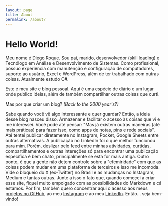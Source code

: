 ```yaml
---
layout: page
title: About
permalink: /about/
---
```


# Hello World!

Meu nome é Diego Roque. Sou pai, marido, desenvolvedor (skill loading) e Tecnólogo em Análise e Desenvolvimento de Sistemas. Como profissional, possuo experiência com manutenção e configuração de computadores, suporte ao usuário, Excel e WordPress, além de ter trabalhado com outras coisas. Atualmente estudo C#.

Este é meu site e blog pessoal. Aqui é uma espécie de diário e um lugar onde publico ideias, além de também compartilhar outras coisas que curti.

Mas por que criar um blog? *(Back to the 2000 year's?)*

Sabe quando você vê algo interessante e quer guardar? Então, a ideia desse blog nasceu disso. Armazenar e facilitar o acesso às coisas que vi e me interessei. Você pode até pensar: "Mas já existem outras maneiras (até mais práticas) para fazer isso, como apps de notas, pins e rede sociais". Até tentei publicar diretamente no Instagram, Pocket, Google Sheets entre outras alternativas. A publicação no LinkedIn foi o que melhor funcionou para mim. Porém, deslizar pelo feed entre minhas atividades, curtidas, compartilhamentos e outras intereções só para encontrar uma publicação específica é bem chato, principalmente se esta for mais antiga. Outro ponto, é que a gente não detem controle sobre a "efemiridade" com que as coisas podem mudar em uma plataforma de terceiros e isso me incomoda. Vide o bloqueio do X (ex-Twitter) no Brasil e as mudanças no Instagram, Medium e tantas outras. Junte a isso o fato que, quando começei a criar esse site, fiquei muito empolgado com as possibilidades do Markdown e cá estamos. Por fim, também quero concentrar aqui o acesso aos meus [projetos no GitHub](https://github.com/diegojoroque), ao meu [Instagram](https://instagram.com/diegojoroque) e ao meu [LinkedIn](https://br.linkedin.com/in/diegojoroque). Então... seja bem-vindo!
